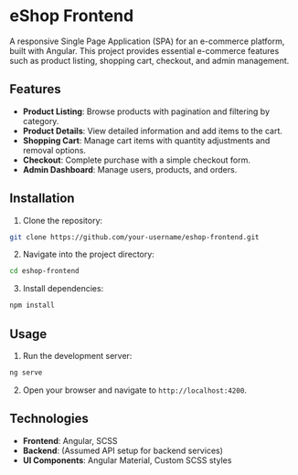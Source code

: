 # eShop Frontend

A responsive Single Page Application (SPA) for an e-commerce platform, built with Angular. This project provides essential e-commerce features such as product listing, shopping cart, checkout, and admin management.

## Features

- **Product Listing**: Browse products with pagination and filtering by category.
- **Product Details**: View detailed information and add items to the cart.
- **Shopping Cart**: Manage cart items with quantity adjustments and removal options.
- **Checkout**: Complete purchase with a simple checkout form.
- **Admin Dashboard**: Manage users, products, and orders.

## Installation

1. Clone the repository:
  ```bash
  git clone https://github.com/your-username/eshop-frontend.git
  ```
2. Navigate into the project directory:
  ```bash
  cd eshop-frontend
  ```
3. Install dependencies:
  ```bash
  npm install
  ```
## Usage
1. Run the development server:
  ```bash
  ng serve
  ```
2. Open your browser and navigate to `http://localhost:4200`.

## Technologies
- **Frontend**: Angular, SCSS
- **Backend**: (Assumed API setup for backend services)
- **UI Components**: Angular Material, Custom SCSS styles
